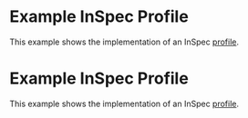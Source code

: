 # Example InSpec Profile

This example shows the implementation of an InSpec [profile](../../docs/profiles.rst).
# Example InSpec Profile

This example shows the implementation of an InSpec [profile](../../docs/profiles.rst).
